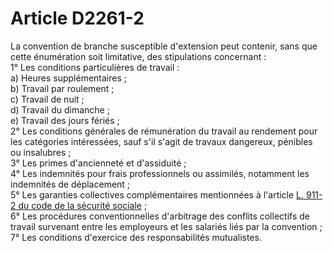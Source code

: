 # Article D2261-2

La convention de branche susceptible d'extension peut contenir, sans que cette énumération soit limitative, des stipulations concernant :   
1° Les conditions particulières de travail :   
a) Heures supplémentaires ;   
b) Travail par roulement ;   
c) Travail de nuit ;   
d) Travail du dimanche ;   
e) Travail des jours fériés ;   
2° Les conditions générales de rémunération du travail au rendement pour les catégories intéressées, sauf s'il s'agit de travaux dangereux, pénibles ou insalubres ;   
3° Les primes d'ancienneté et d'assiduité ;   
4° Les indemnités pour frais professionnels ou assimilés, notamment les indemnités de déplacement ;   
5° Les garanties collectives complémentaires mentionnées à l'article [L. 911-2 du code de la sécurité sociale][1] ;   
6° Les procédures conventionnelles d'arbitrage des conflits collectifs de travail survenant entre les employeurs et les salariés liés par la convention ;   
7° Les conditions d'exercice des responsabilités mutualistes.

 [1]: /affichCodeArticle.do?cidTexte=LEGITEXT000006073189&idArticle=LEGIARTI000006745464&dateTexte=&categorieLien=cid